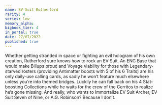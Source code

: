 ```yaml
---
name: EV Suit Rutherford
rarity: 4
series: low
memory_alpha:
bigbook_tier: 4
in_portal: true
date: 27/07/2022
published: true
---
```


Whether getting stranded in space or fighting an evil hologram of his own creation, Rutherford sure knows how to rock an EV Suit. An ENG Base that would make Billups proud and Voyage viability for those with Legendary-starved rosters (providing Antimatter boosts with 5 of his 6 Traits) are his only daily-use calling cards, as sadly he won’t feature much elsewhere unless you’re into themed bridges. Luckily he can fall back on his 4 Stat-boosting Collections while he waits for the crew of the Cerritos to realize he’s gone missing. And really, who wants to Immortalize EV Suit Archer, EV Suit Seven of Nine, or A.G. Robinson? Because I don’t.
